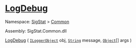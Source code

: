 # [LogDebug](./ILoggerObjectExtensions-100663352.md)

Namespace: [SigStat]() > [Common](./../README.md)

Assembly: SigStat.Common.dll

[LogDebug](./ILoggerObjectExtensions-100663352.md) ( [`ILoggerObject`](./../ILoggerObject.md) obj, [`String`](https://docs.microsoft.com/en-us/dotnet/api/System.String) message, [`Object`](https://docs.microsoft.com/en-us/dotnet/api/System.Object)[] args )
